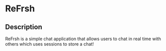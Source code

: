 # ReFrsh

## Description

ReFrsh is a simple chat application that allows users to chat in real time with others which uses sessions to store a chat!
